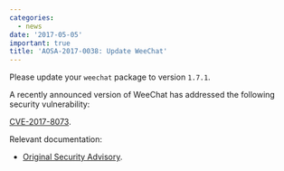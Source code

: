 ```yaml
---
categories:
  - news
date: '2017-05-05'
important: true
title: 'AOSA-2017-0038: Update WeeChat'
---
```



Please update your `weechat` package to version `1.7.1`.

A recently announced version of WeeChat has addressed the following security vulnerability:

[CVE-2017-8073](https://cve.mitre.org/cgi-bin/cvename.cgi?name=CVE-2017-8037).

Relevant documentation:

- [Original Security Advisory](https://weechat.org/download/security/).